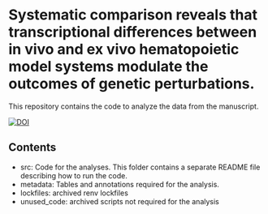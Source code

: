 # Systematic comparison reveals that transcriptional differences between in vivo and ex vivo hematopoietic model systems modulate the outcomes of genetic perturbations.
This repository contains the code to analyze the data from the manuscript.

[![DOI](https://zenodo.org/badge/649580859.svg)](https://doi.org/10.5281/zenodo.17011954)

## Contents
- src: Code for the analyses. This folder contains a separate README file describing how to run the code.
- metadata: Tables and annotations required for the analysis.
- lockfiles: archived renv lockfiles
- unused_code: archived scripts not required for the analysis
